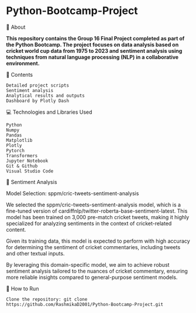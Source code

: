 # Python-Bootcamp-Project

   📖 About

**This repository contains the Group 16 Final Project completed as part of the Python Bootcamp. The project focuses on data analysis based on cricket world cup data from 1975 to 2023 and sentiment analysis using techniques from natural language processing (NLP) in a collaborative environment.**

   📂 Contents

    Detailed project scripts
    Sentiment analysis
    Analytical results and outputs
    Dashboard by Plotly Dash

   💻 Technologies and Libraries Used

    Python
    Numpy
    Pandas
    Matplotlib
    Plotly
    Pytorch
    Transformers
    Jupyter Notebook
    Git & Github
    Visual Studio Code

   💬 Sentiment Analysis

Model Selection: sppm/cric-tweets-sentiment-analysis
    
We selected the sppm/cric-tweets-sentiment-analysis model, which is a fine-tuned version of cardiffnlp/twitter-roberta-base-sentiment-latest. This model has been trained on 3,000 pre-match cricket tweets, making it highly specialized for analyzing sentiments in the context of cricket-related content.
    
Given its training data, this model is expected to perform with high accuracy for determining the sentiment of cricket commentaries, including tweets and other textual  inputs.
    
By leveraging this domain-specific model, we aim to achieve robust sentiment analysis tailored to the nuances of cricket commentary, ensuring more reliable insights    compared to general-purpose sentiment models.

   🚀 How to Run

    Clone the repository: git clone https://github.com/RashmikaD2001/Python-Bootcamp-Project.git    
